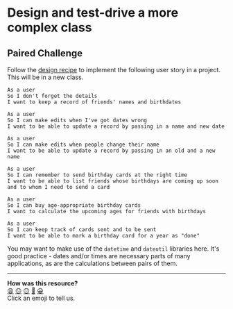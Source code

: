 # Design and test-drive a more complex class

## Paired Challenge

Follow the [design recipe](../resources/single_class_recipe_template.md) to
implement the following user story in a project. This will be in a new class.

```
As a user
So I don't forget the details
I want to keep a record of friends' names and birthdates

As a user
So I can make edits when I've got dates wrong
I want to be able to update a record by passing in a name and new date

As a user
So I can make edits when people change their name
I want to be able to update a record by passing in an old and a new name

As a user
So I can remember to send birthday cards at the right time
I want to be able to list friends whose birthdays are coming up soon and to whom I need to send a card

As a user
So I can buy age-appropriate birthday cards
I want to calculate the upcoming ages for friends with birthdays

As a user
So I can keep track of cards sent and to be sent
I want to be able to mark a birthday card for a year as "done"
```

You may want to make use of the `datetime` and `dateutil` libraries here. It's
good practice - dates and/or times are necessary parts of many applications, as
are the calculations between pairs of them.

<!-- BEGIN GENERATED SECTION DO NOT EDIT -->

---

**How was this resource?**  
[😫](https://airtable.com/shrUJ3t7KLMqVRFKR?prefill_Repository=makersacademy%2Fgolden-square-in-python&prefill_File=paired_challenges%2Fdesign_and_tdd_complex_class.md&prefill_Sentiment=😫) [😕](https://airtable.com/shrUJ3t7KLMqVRFKR?prefill_Repository=makersacademy%2Fgolden-square-in-python&prefill_File=paired_challenges%2Fdesign_and_tdd_complex_class.md&prefill_Sentiment=😕) [😐](https://airtable.com/shrUJ3t7KLMqVRFKR?prefill_Repository=makersacademy%2Fgolden-square-in-python&prefill_File=paired_challenges%2Fdesign_and_tdd_complex_class.md&prefill_Sentiment=😐) [🙂](https://airtable.com/shrUJ3t7KLMqVRFKR?prefill_Repository=makersacademy%2Fgolden-square-in-python&prefill_File=paired_challenges%2Fdesign_and_tdd_complex_class.md&prefill_Sentiment=🙂) [😀](https://airtable.com/shrUJ3t7KLMqVRFKR?prefill_Repository=makersacademy%2Fgolden-square-in-python&prefill_File=paired_challenges%2Fdesign_and_tdd_complex_class.md&prefill_Sentiment=😀)  
Click an emoji to tell us.

<!-- END GENERATED SECTION DO NOT EDIT -->
